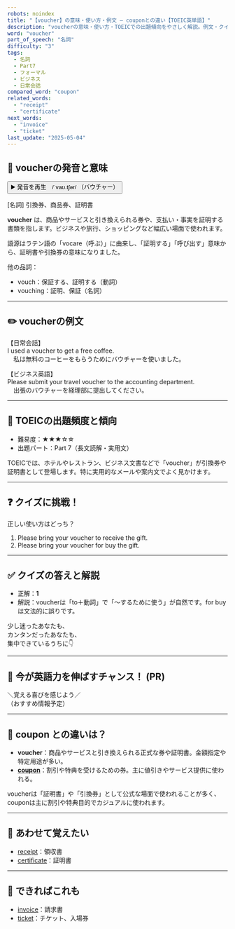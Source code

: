 ```yaml
---
robots: noindex
title: "【voucher】の意味・使い方・例文 ― couponとの違い【TOEIC英単語】"
description: "voucherの意味・使い方・TOEICでの出題傾向をやさしく解説。例文・クイズ付きでcouponとの違いもわかりやすく学べます。"
word: "voucher"
part_of_speech: "名詞"
difficulty: "3"
tags:
  - 名詞
  - Part7
  - フォーマル
  - ビジネス
  - 日常会話
compared_word: "coupon"
related_words:
  - "receipt"
  - "certificate"
next_words:
  - "invoice"
  - "ticket"
last_update: "2025-05-04"
---
```


## 🔰 voucherの発音と意味

<button class="play-audio" onclick="playTTS('voucher')">
  <span class="play-audio-main">
    ▶️ 発音を再生　/ˈvaʊ.tʃər/
  </span>
  <span class="play-audio-sub">
    （バウチャー）
  </span>
</button>

[名詞] 引換券、商品券、証明書

**voucher** は、商品やサービスと引き換えられる券や、支払い・事実を証明する書類を指します。ビジネスや旅行、ショッピングなど幅広い場面で使われます。

語源はラテン語の「vocare（呼ぶ）」に由来し、「証明する」「呼び出す」意味から、証明書や引換券の意味になりました。

他の品詞：  
- vouch：保証する、証明する（動詞）
- vouching：証明、保証（名詞）

---

## ✏️ voucherの例文

【日常会話】  
I used a voucher to get a free coffee.  
　私は無料のコーヒーをもらうためにバウチャーを使いました。

【ビジネス英語】  
Please submit your travel voucher to the accounting department.  
　出張のバウチャーを経理部に提出してください。

---

## 🎯 TOEICの出題頻度と傾向

- 難易度：★★★☆☆
- 出題パート：Part 7（長文読解・実用文）

TOEICでは、ホテルやレストラン、ビジネス文書などで「voucher」が引換券や証明書として登場します。特に実用的なメールや案内文でよく見かけます。

---

## ❓ クイズに挑戦！

正しい使い方はどっち？

1. Please bring your voucher to receive the gift.  
2. Please bring your voucher for buy the gift.

---

## ✅ クイズの答えと解説

- 正解：**1**
- 解説：voucherは「to＋動詞」で「～するために使う」が自然です。for buyは文法的に誤りです。

少し迷ったあなたも、  
カンタンだったあなたも、  
集中できているうちに👇️

---

## 🚀 今が英語力を伸ばすチャンス！ (PR)

<div class="info-center">
＼覚える喜びを感じよう／<br>  
（おすすめ情報予定）
</div>

---

## 🤔  coupon との違いは？

- **voucher**：商品やサービスと引き換えられる正式な券や証明書。金額指定や特定用途が多い。
- **[coupon](/word/coupon)**：割引や特典を受けるための券。主に値引きやサービス提供に使われる。

voucherは「証明書」や「引換券」として公式な場面で使われることが多く、couponは主に割引や特典目的でカジュアルに使われます。

---

## 🧩 あわせて覚えたい

- [receipt](/word/receipt)：領収書
- [certificate](/word/certificate)：証明書

---

## 📖 できればこれも

- [invoice](/word/invoice)：請求書
- [ticket](/word/ticket)：チケット、入場券

<!-- cvid: aid38_bid42 -->
